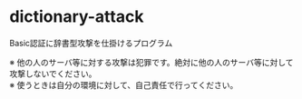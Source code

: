 # dictionary-attack
Basic認証に辞書型攻撃を仕掛けるプログラム

※ 他の人のサーバ等に対する攻撃は犯罪です。絶対に他の人のサーバ等に対して攻撃しないでください。  
※ 使うときは自分の環境に対して、自己責任で行ってください。
